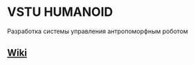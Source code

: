 # VSTU HUMANOID
Разработка системы управления антропоморфным роботом


## [Wiki](https://github.com/vstuhumanoid/guides/wiki)
